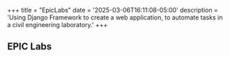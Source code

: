 +++
title = "EpicLabs"
date = '2025-03-06T16:11:08-05:00'
description = 'Using Django Framework to create a web application, to automate tasks in a civil engineering laboratory.'
+++

## EPIC Labs
